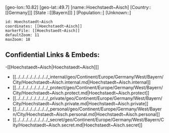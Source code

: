 ﻿---
location: [49.7,10.82]
mapzoom: [7,12] 
mapmarker: city 
type: City
tags:
- geo/City


SpocWebEntityId: 31074
isDeleted: false
confidential: public

---
[geo-lon::10.82]
[geo-lat::49.7]
[name::Hoechstaedt~Aisch]
[Country::[[Germany]]]
[State ::[[Bayern]]] ]
[Population::]
[Unknown::]


```leaflet
id: Hoechstaedt~Aisch
coordinates: [[Hoechstaedt~Aisch]]
markerFile: [[Hoechstaedt~Aisch]]
defaultZoom: 11 
maxZoom: 18
```


## Confidential Links & Embeds: 
-[[Hoechstaedt~Aisch|Hoechstaedt~Aisch]]] 
- [[../../../../../../../../_internal/geo/Continent/Europe/Germany/West/Bayern/City/Hoechstaedt~Aisch.internal.md|Hoechstaedt~Aisch.internal]] 
- [[../../../../../../../../_protect/geo/Continent/Europe/Germany/West/Bayern/City/Hoechstaedt~Aisch.protect.md|Hoechstaedt~Aisch.protect]] 
- [[../../../../../../../../_private/geo/Continent/Europe/Germany/West/Bayern/City/Hoechstaedt~Aisch.private.md|Hoechstaedt~Aisch.private]] 
- [[../../../../../../../../_personal/geo/Continent/Europe/Germany/West/Bayern/City/Hoechstaedt~Aisch.personal.md|Hoechstaedt~Aisch.personal]] 
- [[../../../../../../../../_secret/geo/Continent/Europe/Germany/West/Bayern/City/Hoechstaedt~Aisch.secret.md|Hoechstaedt~Aisch.secret]] 
